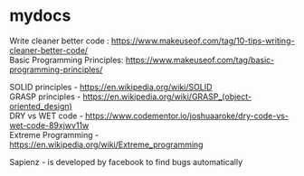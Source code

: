 # mydocs

Write cleaner better code : https://www.makeuseof.com/tag/10-tips-writing-cleaner-better-code/ <br/>
Basic Programming Principles: https://www.makeuseof.com/tag/basic-programming-principles/ <br/>

SOLID principles - https://en.wikipedia.org/wiki/SOLID <br/>
GRASP principles - https://en.wikipedia.org/wiki/GRASP_(object-oriented_design) <br/>
DRY vs WET code - https://www.codementor.io/joshuaaroke/dry-code-vs-wet-code-89xjwv11w <br/>
Extreme Programming - https://en.wikipedia.org/wiki/Extreme_programming <br/>



Sapienz -  is developed by facebook to find bugs automatically
